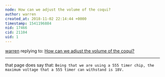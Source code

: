 ```yaml
---
node: How can we adjust the volume of the coqui?
author: warren
created_at: 2018-11-02 22:14:44 +0000
timestamp: 1541196884
nid: 17466
cid: 21104
uid: 1
---
```




[warren](../profile/warren) replying to: [How can we adjust the volume of the coqui?](../notes/liz/11-02-2018/how-can-we-adjust-the-volume-of-the-coqui)

----
that page does say that: `Being that we are using a 555 timer chip, the maximum voltage that a 555 timer can withstand is 18V.`